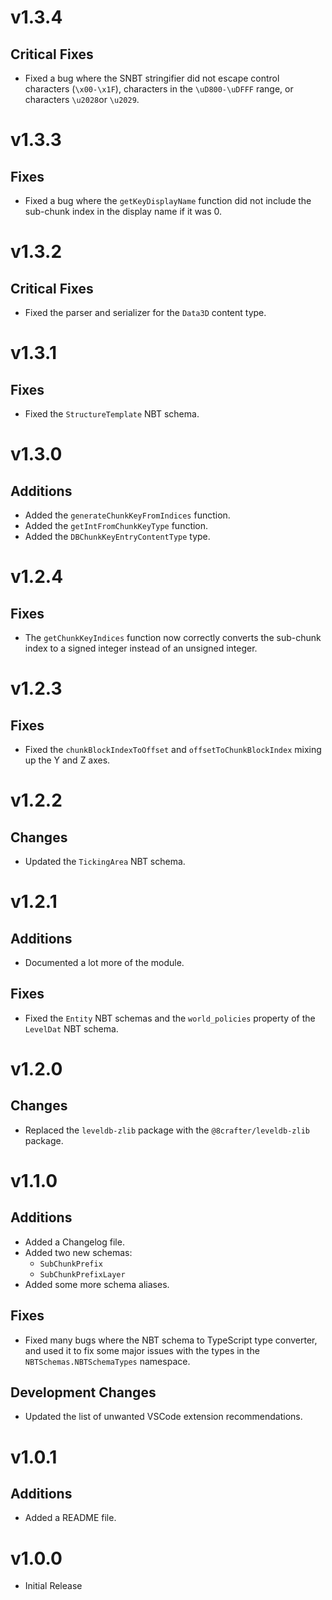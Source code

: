 # v1.3.4

## Critical Fixes

-   Fixed a bug where the SNBT stringifier did not escape control characters (`\x00-\x1F`), characters in the `\uD800-\uDFFF` range, or characters `\u2028`or `\u2029`.

# v1.3.3

## Fixes

-   Fixed a bug where the `getKeyDisplayName` function did not include the sub-chunk index in the display name if it was 0.

# v1.3.2

## Critical Fixes

-   Fixed the parser and serializer for the `Data3D` content type.

# v1.3.1

## Fixes

-   Fixed the `StructureTemplate` NBT schema.

# v1.3.0

## Additions

-   Added the `generateChunkKeyFromIndices` function.
-   Added the `getIntFromChunkKeyType` function.
-   Added the `DBChunkKeyEntryContentType` type.

# v1.2.4

## Fixes

-   The `getChunkKeyIndices` function now correctly converts the sub-chunk index to a signed integer instead of an unsigned integer.

# v1.2.3

## Fixes

-   Fixed the `chunkBlockIndexToOffset` and `offsetToChunkBlockIndex` mixing up the Y and Z axes.

# v1.2.2

## Changes

-   Updated the `TickingArea` NBT schema.

# v1.2.1

## Additions

-   Documented a lot more of the module.

## Fixes

-   Fixed the `Entity` NBT schemas and the `world_policies` property of the `LevelDat` NBT schema.

# v1.2.0

## Changes

-   Replaced the `leveldb-zlib` package with the `@8crafter/leveldb-zlib` package.

# v1.1.0

## Additions

-   Added a Changelog file.
-   Added two new schemas:
    -   `SubChunkPrefix`
    -   `SubChunkPrefixLayer`
-   Added some more schema aliases.

## Fixes

-   Fixed many bugs where the NBT schema to TypeScript type converter, and used it to fix some major issues with the types in the `NBTSchemas.NBTSchemaTypes` namespace.

## Development Changes

-   Updated the list of unwanted VSCode extension recommendations.

# v1.0.1

## Additions

-   Added a README file.

# v1.0.0

-   Initial Release
